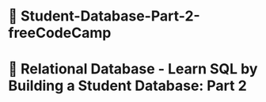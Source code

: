 # 📖 Student-Database-Part-2-freeCodeCamp

# 👣  Relational Database - Learn SQL by Building a Student Database: Part 2
